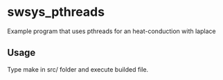 # swsys_pthreads
Example program that uses pthreads for an heat-conduction with laplace

## Usage
Type make in src/ folder and execute builded file.
